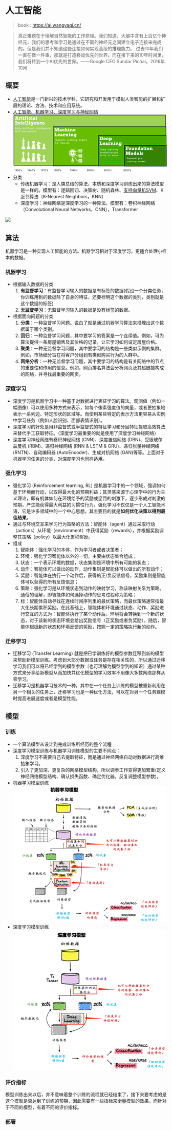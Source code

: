 # 人工智能
> book : https://ai.wangyaqi.cn/

>  真正难题在于理解自然智能的工作原理。我们知道，大脑中含有上百亿个神经元，我们的思考和学习是通过在不同的神经元之间建立电子连接来完成的。但是我们并不知道这些连接如何实现高级的推理能力。
> 过去10年我们一直在做一件事，那就是打造移动优先的世界。而在接下来的10年时间里，我们将转到一个AI优先的世界。——Google CEO Sundar Pichai，2016年10月

## 概要
* [人工智能](https://blog.csdn.net/princexiexiaofeng/article/details/89057504)是一门新兴的技术学科，它研究和开发用于模拟人类智能的扩展和扩展的理论、方法、技术和应用系统。
* [人工智能、机器学习、深度学习与神经网络](https://zhuanlan.zhihu.com/p/86794447)
![](s/readme/summary.png)
* 分类
    * 传统机器学习：是人类总结的算法，本质和深度学习训练出来的算法模型是一样的。模型有：逻辑回归、决策树、随机森林、[支持向量机SVM](https://www.zhihu.com/question/21094489)、K近邻算法（K-Nearest Neighbors，KNN）
    * 深度学习：神经网络是深度学习的一种算法。模型有：卷积神经网络（Convolutional Neural Networks，CNN），Transformer

![](https://pic4.zhimg.com/80/v2-cde5ae4066b5e3b7899410039a2d7937_1440w.webp)


## 算法
机器学习是一种实现人工智能的方法。机器学习相对于深度学习，更适合处理小样本的数据。

### 机器学习
* 根据输入数据的分类
    1. **有监督学习**：有监督学习输入的数据是有标签的数据(假设一个分类任务，你训练用到的数据除了自身的特征，还要标明这个数据的类别，类别就是这个数据的标签)
    1. [**无监督学习**](https://www.baike.com/wiki/%E6%97%A0%E7%9B%91%E7%9D%A3%E5%BC%8F%E5%AD%A6%E4%B9%A0%E7%BD%91%E7%BB%9C)：无监督学习输入的数据是没有标签的数据。
* 根据面向问题的分类
    1. **分类**：一种监督学习问题。说白了就是通过机器学习算法来推理出这个数据属于哪个类别。
    1. **回归**：一种监督学习问题，其中要学习的答案是一个连续值。例如，可为算法提供一条房屋销售及其价格的记录，让它学习如何设定房屋价格。
    1. **聚类**：一种无监督学习问题，其中要学习的结构是一些类似示例的集群。例如，市场细分旨在将客户分组到有类似购买行为的人群中。
    1. **网络分析**：一种无监督学习问题，其中要学习的结构是有关网络中的节点的重要性和作用的信息。例如，网页排名算法会分析网页及其超链接构成的网络，并寻找最重要的网页。

### 深度学习 
* 深度学习是机器学习中一种基于对数据进行表征学习的算法。观测值（例如一幅图像）可以使用多种方式来表示，如每个像素强度值的向量，或者更抽象地表示一系列边、特定形状的区域等。而使用某些特定的表示方法更容易从实例中学习任务（例如人脸识别、面部表情识别）。
* 深度学习的好处是用非监督式或半监督式的特征学习和分层特征提取高效算法来替代手工获取特征。（深度学习最重要的就是使用了深度学习神经网络）
* 深度学习神经网络有卷积神经网络 (CNN)、深度置信网络 (DBN)、受限玻尔兹曼机 (RBM)、递归神经网络 (RNN & LSTM & GRU)、递归张量神经网络 (RNTN)、自动编码器 (AutoEncoder)、生成对抗网络 (GAN)等等。上面对于机器学习任务的分类，对深度学习也同样适用。

### 强化学习
* 强化学习 (Reinforcement learning,  RL) 是机器学习中的一个领域，强调如何基于环境而行动，以取得最大化的预期利益；其灵感来源于心理学中的行为主义理论，即有机体如何在环境给予的奖励或惩罚的刺激下，逐步形成对刺激的预期，产生能获得最大利益的习惯性行为。强化学习不仅仅是一个人工智能术语，它是许多领域中的一个中心思想。其主要目的就是**如何优化决策以得到最佳结果**。
* 通过与环境交互来学习行为策略的方法：智能体（agent）通过采取行动（actions）从环境（environment）中获得奖励（rewards），并根据奖励调整其策略（policy）以最大化累积奖励。
* 组成
    1. 智能体：强化学习的本体，作为学习者或者决策者；
    1. 环境：强化学习智能体以外的一切，主要由状态集合组成；
    1. 状态：一个表示环境的数据，状态集则是环境中所有可能的状态；
    1. 动作：智能体可以做出的动作，动作集则是智能体可以做出的所有动作；
    1. 奖励：智能体在执行一个动作后，获得的正/负反馈信号，奖励集则是智能体可以获得的所有反馈信息；
    1. 策略：强化学习是从环境状态到动作的映射学习，称该映射关系为策略。通俗的理解，即智能体如何选择动作的思考过程称为策略；
    1. 标：智能体自动寻找在连续时间序列里的最优策略，而最优策略通常指最大化长期累积奖励。在此基础上，智能体和环境通过状态、动作、奖励进行交互的方式为：智能体执行了某个动作后，环境将会转换到一个新的状态，对于该新的状态环境会给出奖励信号（正奖励或者负奖励）。随后，智能体根据新的状态和环境反馈的奖励，按照一定的策略执行新的动作。

### 迁移学习
* 迁移学习 (Transfer Learning) 就是把已学训练好的模型参数迁移到新的模型来帮助新模型训练。考虑到大部分数据或任务是存在相关性的，所以通过迁移学习我们可以将已经学到的模型参数（也可理解为模型学到的知识）通过某种方式来分享给新模型从而加快并优化模型的学习效率不用像大多数网络那样从零学习。
* 迁移学习是机器学习技术的一种，其中在一个任务上训练的模型被重新利用在另一个相关的任务上，迁移学习也是一种优化方法，可以在对另一个任务建模时提高进展速度或者是模型性能。

## 模型
### 训练
* 一个算法模型从设计到完成训练所经历的整个流程
* 深度学习模型训练与机器学习训练模型的主要不同点：
    1. 深度学习不需要自己去提取特征，而是通过神经网络自动对数据进行高维抽象学习。
    1. 引入了更加深、更复杂的网络模型结构，所以调参工作变得更加繁重(定义神经网络模型结构、确认损失函数、确定优化器，反复调整模型参数)。
* 机器学习模型训练
![](s/readme/mlm.png)
* 深度学习模型训练
![](s/readme/dlm.png)

### 评价指标
模型训练出来以后，并不意味着整个训练的流程就已经结束了，接下来要考虑的是这个模型是否达到了训练的预期，因此需要有一些指标来衡量模型的效果。而针对于不同的模型，有着不同的评价指标。

### 部署